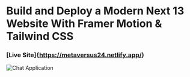 # Build and Deploy a Modern Next 13 Website With Framer Motion & Tailwind CSS

### [Live Site]{https://metaversus24.netlify.app/)

![Chat Application](https://i.ibb.co/sbSHWH0/Thumbnail-1.png)
